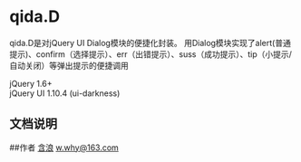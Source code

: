 qida.D
=====

qida.D是对jQuery UI Dialog模块的便捷化封装。
用Dialog模块实现了alert(普通提示)、confirm（选择提示）、err（出错提示）、suss（成功提示）、tip（小提示/自动关闭）等弹出提示的便捷调用  

jQuery 1.6+  
jQuery UI 1.10.4 (ui-darkness)  

## 文档说明


##作者
[含浪](http://www.cnblogs.com/whyoop)   w.why@163.com